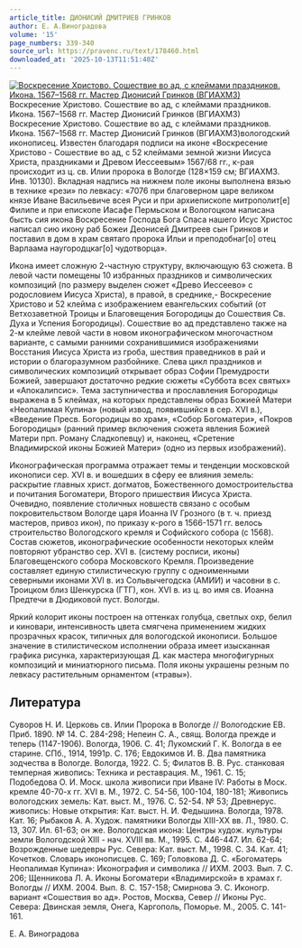 ```yaml
---
article_title: ДИОНИСИЙ ДМИТРИЕВ ГРИНКОВ
author: Е. А.Виноградова
volume: '15'
page_numbers: 339-340
source_url: https://pravenc.ru/text/178460.html
downloaded_at: '2025-10-13T11:51:40Z'
---
```


[![Воскресение Христово. Сошествие во ад, с клеймами праздников. Икона. 1567–1568 гг. Мастер Дионисий Гринков (ВГИАХМЗ)](https://pravenc.ru/data/218/485/1234/i200.jpg "Кликните для увеличения картинки")](https://pravenc.ru/data/218/485/1234/i400.jpg)Воскресение Христово. Сошествие во ад, с клеймами праздников. Икона. 1567–1568 гг. Мастер Дионисий Гринков (ВГИАХМЗ)  
Воскресение Христово. Сошествие во ад, с клеймами праздников. Икона. 1567–1568 гг. Мастер Дионисий Гринков (ВГИАХМЗ)вологодский иконописец. Известен благодаря подписи на иконе «Воскресение Христово - Сошествие во ад, с 52 клеймами земной жизни Иисуса Христа, праздниками и Древом Иессеевым» 1567/68 гг., к-рая происходит из ц. св. Илии пророка в Вологде (128×159 см; ВГИАХМЗ. Инв. 10130). Вкладная надпись на нижнем поле иконы выполнена вязью в технике «рези» по левкасу: «7076 при благоверном царе великом князе Иване Васильевиче всея Руси и при архиепископе митрополит[е] Филипе и при епископе Иасафе Пермьском и Вологоцком написана бысть сия икона Воскресение Господа Бога Спаса нашего Исус Христос написал сию икону раб Божеи Деонисей Дмитреев сын Гринков и поставил в дом в храм святаго пророка Ильи и преподобнаг[о] отец Варлаама наугородцкаг[о] чудотворца».

Икона имеет сложную 2-частную структуру, включающую 63 сюжета. В левой части помещены 10 избранных праздников и символических композиций (по размеру выделен сюжет «Древо Иессеево» с родословием Иисуса Христа), в правой, в среднике,- Воскресение Христово и 52 клейма с изображением евангельских событий (от Ветхозаветной Троицы и Благовещения Богородицы до Сошествия Св. Духа и Успения Богородицы). Сошествие во ад представлено также на 2-м клейме левой части в новом иконографическом многочастном варианте, с самыми ранними сохранившимися изображениями Восстания Иисуса Христа из гроба, шествия праведников в рай и истории о благоразумном разбойнике. Слева цикл праздников и символических композиций открывает образ Софии Премудрости Божией, завершают достаточно редкие сюжеты «Суббота всех святых» и «Апокалипсис». Тема заступничества и прославления Богородицы выражена в 5 клеймах, на которых представлены образ Божией Матери «Неопалимая Купина» (новый извод, появившийся в сер. XVI в.), «Введение Пресв. Богородицы во храм», «Собор Богоматери», «Покров Богородицы» (ранний пример включения сюжета явления Божией Матери прп. Роману Сладкопевцу) и, наконец, «Сретение Владимирской иконы Божией Матери» (одно из первых изображений).

Иконографическая программа отражает темы и тенденции московской иконописи сер. XVI в. и вошедших в сферу ее влияния земель: раскрытие главных христ. догматов, Божественного домостроительства и почитания Богоматери, Второго пришествия Иисуса Христа. Очевидно, появление столичных новшеств связано с особым покровительством Вологде царя Иоанна IV Грозного (в т. ч. приезд мастеров, привоз икон), по приказу к-рого в 1566-1571 гг. велось строительство Вологодского кремля и Софийского собора (с 1568). Состав сюжетов, иконографические особенности некоторых клейм повторяют убранство сер. XVI в. (систему росписи, иконы) Благовещенского собора Московского Кремля. Произведение составляет единую стилистическую группу с одноименными северными иконами ХVI в. из Сольвычегодска (АМИИ) и часовни в с. Троицком близ Шенкурска (ГТГ), кон. XVI в. из ц. во имя св. Иоанна Предтечи в Дюдиковой пуст. Вологды.

Яркий колорит иконы построен на оттенках голубца, светлых охр, белил и киновари, интенсивность цвета смягчена применением жидких прозрачных красок, типичных для вологодской иконописи. Большое значение в стилистическом исполнении образа имеет изысканная графика рисунка, характеризующая Д. как мастера многофигурных композиций и миниатюрного письма. Поля иконы украшены резным по левкасу растительным орнаментом («травы»).

## Литература

Суворов Н. И. Церковь св. Илии Пророка в Вологде // Вологодские ЕВ. Приб. 1890. № 14. С. 284-298; Непеин С. А., свящ. Вологда прежде и теперь (1147-1906). Вологда, 1906. С. 41; Лукомский Г. К. Вологда в ее старине. СПб., 1914, 1991р. С. 176; Евдокимов И. В. Два памятника зодчества в Вологде. Вологда, 1922. С. 5; Филатов В. В. Рус. станковая темперная живопись: Техника и реставрация. М., 1961. С. 15; Подобедова О. И. Моск. школа живописи при Иване IV: Работы в Моск. кремле 40-70-х гг. XVI в. М., 1972. С. 54-56, 100-104, 180-181; Живопись вологодских земель: Кат. выст. М., 1976. С. 52-54. № 53; Древнерус. живопись: Новые открытия: Кат. выст. Н. И. Федышина. Вологда, 1978. Кат. 16; Рыбаков А. А. Худож. памятники Вологды ХIII-ХХ вв. Л., 1980. С. 13, 307. Ил. 61-63; он же. Вологодская икона: Центры худож. культуры земли Вологодской XIII - нач. XVIII вв. М., 1995. С. 446-447. Ил. 62-64; Возрожденные шедевры Рус. Севера: Кат. выст. М., 1998. С. 34. Кат. 41; Кочетков. Словарь иконописцев. С. 169; Головкова Д. С. «Богоматерь Неопалимая Купина»: Иконография и символика // ИХМ. 2003. Вып. 7. С. 206; Щенникова Л. А. Иконы Богоматери «Владимирской» в храмах г. Вологды // ИХМ. 2004. Вып. 8. С. 157-158; Смирнова Э. С. Иконогр. вариант «Сошествия во ад». Ростов, Москва, Север // Иконы Рус. Севера: Двинская земля, Онега, Каргополь, Поморье. М., 2005. С. 141-161.

Е. А.  Виноградова
